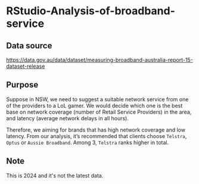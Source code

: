 # RStudio-Analysis-of-broadband-service

## Data source 
https://data.gov.au/data/dataset/measuring-broadband-australia-report-15-dataset-release

## Purpose
Suppose in NSW, we need to suggest a suitable network service from one of the providers to a LoL gamer.
We would decide which one is the best base on network coverage (number of Retail Service Providers) in the area, and latency (average network delays in all hours).

Therefore, we aiming for brands that has high network coverage and low latency. From our analysis, it’s recommended that clients choose `Telstra`, `Optus` or `Aussie Broadband`. Among 3, `Telstra` ranks higher in total.

## Note
This is 2024 and it's not the latest data.
